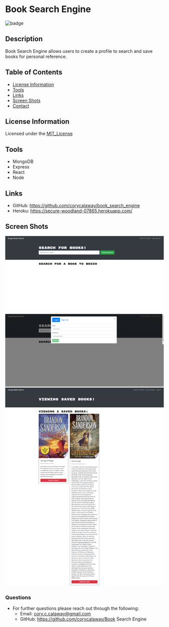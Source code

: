 # Book Search Engine

![badge](https://img.shields.io/badge/License-MIT_License-brightgreen)    
## Description
Book Search Engine allows users to create a profile to search and save books for personal reference.

## Table of Contents
* [License Information](#license-information)
* [Tools](#tools)
* [Links](#links)
* [Screen Shots](#screen-shots)
* [Contact](#questions)

## License Information
Licensed under the [MIT_License](LICENSE)

## Tools
- MongoDB
- Express
- React
- Node
    

## Links
- GitHub: https://github.com/corycalaway/book_search_engine
- Heroku: https://secure-woodland-07865.herokuapp.com/

## Screen Shots
![Screenshot-of-main](./src/main.png)
![Screenshot-of-login](./src/login.png)
![Screenshot-of-saved](./src/saved.png)


### Questions
- For further questions please reach out through the following:
    - Email: cory.c.calaway@gmail.com
    - GitHub: https://github.com/corycalaway/Book Search Engine